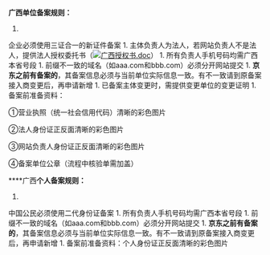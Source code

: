 **广西单位备案规则：**

1. 
企业必须使用三证合一的新证件备案
1. 
主体负责人为法人，若网站负责人不是法人，提供法人授权委托书（![](http://cms.jcloud.com/ueditor/dialogs/attachment/fileTypeImages/icon_doc.gif)[广西授权书.doc](https://img1.jcloudcs.com/cms/3338a011-acc8-476c-8418-b50883e3d5ec20180503120634.doc "广西授权书.doc")）
1. 
所有负责人手机号码均需广西本省号段
1. 
前缀不一致的域名（如aaa.com和bbb.com）必须分开网站提交
1. 
**京东之前有备案的**，其备案信息必须与当前单位实际信息一致。有不一致请到原备案接入商变更后，再申请新增
1. 
已备案主体变更时，需提供变更单位的变更证明
1. 
备案前准备资料：

①营业执照（统一社会信用代码）清晰的彩色图片

②法人身份证正反面清晰的彩色图片

③网站负责人身份证正反面清晰的彩色图片

④备案单位公章（流程中核验单需加盖）

****广西**个人备案规则：**

1. 
中国公民必须使用二代身份证备案
1. 
所有负责人手机号码均需广西本省号段
1. 
前缀不一致的域名（如aaa.com和bbb.com）必须分开网站提交
1. 
**京东之前有备案的**，其备案信息必须与当前单位实际信息一致。有不一致请到原备案接入商变更后，再申请新增
1. 
备案前准备资料：个人身份证正反面清晰的彩色图片